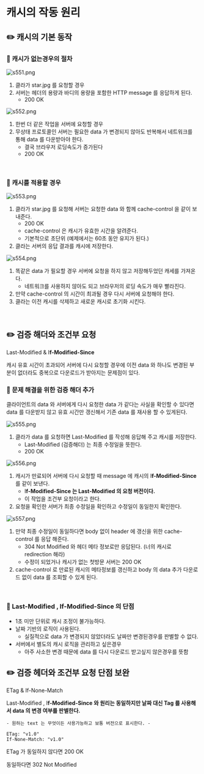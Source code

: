# 캐시의 작동 원리

## ✏️ 캐시의 기본 동작

### 📍 캐시가 없는경우의 절차

![s551.png](%E1%84%8F%E1%85%A2%E1%84%89%E1%85%B5%E1%84%8B%E1%85%B4%20%E1%84%8C%E1%85%A1%E1%86%A8%E1%84%83%E1%85%A9%E1%86%BC%20%E1%84%8B%E1%85%AF%E1%86%AB%E1%84%85%E1%85%B5%2093e35a3642f840b8bcd03fd73ce2659e/s551.png)

1. 클라가 star.jpg 를 요청할 경우
2. 서버는 헤더의 용량과 바디의 용량을 포함한 HTTP message 를 응답하게 된다.
    - 200 OK

![s552.png](%E1%84%8F%E1%85%A2%E1%84%89%E1%85%B5%E1%84%8B%E1%85%B4%20%E1%84%8C%E1%85%A1%E1%86%A8%E1%84%83%E1%85%A9%E1%86%BC%20%E1%84%8B%E1%85%AF%E1%86%AB%E1%84%85%E1%85%B5%2093e35a3642f840b8bcd03fd73ce2659e/s552.png)

1. 한번 더 같은 작업을 서버에 요청할 경우
2. 무상태 프로토콜인 서버는 필요한 data 가 변경되지 않아도 반복해서 네트워크를 통해 data 를 다운받아야 한다.
    - 결국 브라우저 로딩속도가 증가된다
    - 200 OK

<br>

### 📍 캐시를 적용할 경우

![s553.png](%E1%84%8F%E1%85%A2%E1%84%89%E1%85%B5%E1%84%8B%E1%85%B4%20%E1%84%8C%E1%85%A1%E1%86%A8%E1%84%83%E1%85%A9%E1%86%BC%20%E1%84%8B%E1%85%AF%E1%86%AB%E1%84%85%E1%85%B5%2093e35a3642f840b8bcd03fd73ce2659e/s553.png)

1. 클라가 star.jpg 를 요청해 서버는 요청한 data 와 함께 cache-control 을 같이 보내준다.
    - 200 OK
    - cache-control 은 캐시가 유효한 시간을 알려준다.
    - 기본적으로 초단위 (예제에서는 60초 동안 유지가 된다.)
2. 클라는 서버의 응답 결과를 캐시에 저장한다.

![s554.png](%E1%84%8F%E1%85%A2%E1%84%89%E1%85%B5%E1%84%8B%E1%85%B4%20%E1%84%8C%E1%85%A1%E1%86%A8%E1%84%83%E1%85%A9%E1%86%BC%20%E1%84%8B%E1%85%AF%E1%86%AB%E1%84%85%E1%85%B5%2093e35a3642f840b8bcd03fd73ce2659e/s554.png)

1. 똑같은 data 가 필요할 경우 서버에 요청을 하지 않고 저장해두었던 캐세를 가져온다.
    - 네트워크를 사용하지 않아도 되고 브라우저의 로딩 속도가 매우 빨라진다.
2. 만약 cache-control 의 시간이 최과될 경우 다시 서버에 요청해야 한다.
3. 클라는 이전 캐시를 삭제하고 새로운 캐시로 초기화 시킨다.

<br>

## ✏️ 검증 해더와 조건부 요청
Last-Modified &  I**f-Modified-Since**

캐시 유효 시간이 초과되어 서버에 다시 요청할 경우에
이전 data 와 하나도 변경된 부분이 없더라도 중복으로 다운로드가 받아지는 문제점이 있다.

### 📍 문제 해결을 위한 검증 해더 추가

클라이언트의 data 와 서버에게 다시 요청한 data 가 같다는 사실을 확인할 수 있다면 data 를 다운받지 않고 유효 시간만 갱신해서 기존 data 를 재사용 할 수 있게된다.

![s555.png](%E1%84%8F%E1%85%A2%E1%84%89%E1%85%B5%E1%84%8B%E1%85%B4%20%E1%84%8C%E1%85%A1%E1%86%A8%E1%84%83%E1%85%A9%E1%86%BC%20%E1%84%8B%E1%85%AF%E1%86%AB%E1%84%85%E1%85%B5%2093e35a3642f840b8bcd03fd73ce2659e/s555.png)

1. 클라가 data 를 요청하면 Last-Modified 를 작성해 응답해 주고 캐시를 저장한다.
    - Last-Modified (검증해더) 는 최종 수정일을 뜻한다.
    - 200 OK

![s556.png](%E1%84%8F%E1%85%A2%E1%84%89%E1%85%B5%E1%84%8B%E1%85%B4%20%E1%84%8C%E1%85%A1%E1%86%A8%E1%84%83%E1%85%A9%E1%86%BC%20%E1%84%8B%E1%85%AF%E1%86%AB%E1%84%85%E1%85%B5%2093e35a3642f840b8bcd03fd73ce2659e/s556.png)

1. 캐시가 만료되어 서버에 다시 요청할 때 message 에 캐시의 I**f-Modified-Since**
 를 같이 보낸다.
    - I**f-Modified-Since 는 Last-Modified 의 요청 버전이다.**
    - 이 작업을 조건부 요청이라고 한다.
2. 요청을 확인한 서버가 최종 수정일을 확인하고 수정일이 동일한지 확인한다.

![s557.png](%E1%84%8F%E1%85%A2%E1%84%89%E1%85%B5%E1%84%8B%E1%85%B4%20%E1%84%8C%E1%85%A1%E1%86%A8%E1%84%83%E1%85%A9%E1%86%BC%20%E1%84%8B%E1%85%AF%E1%86%AB%E1%84%85%E1%85%B5%2093e35a3642f840b8bcd03fd73ce2659e/s557.png)

1. 만약 최종 수정일이 동일하다면 body 없이 header 에 갱신을 위한 cache-control 를 응답 해준다.
    - 304 Not Modified 와 헤더 메타 정보로만 응답된다. (너의 캐시로 redirection 해라)
    - 수정이 되었거나 캐시가 없는 첫방문 서버는 200 OK
2. cache-control 로 만료된 캐시의 메타정보를 갱신하고 body 의 data 추가 다운로드 없이 data 를 조회할 수 있게 된다.

<br>

### 📍 Last-Modified , I**f-Modified-Since 의 단점**

- 1초 미만 단위로 캐시 조정이 불가능하다.
- 날짜 기반의 로직이 사용된다.
    - 실질적으로 data 가 변경되지 않았더라도 날짜만 변경된경우를 판별할 수 없다.
- 서버에서 별도의 캐시 로직을 관리하고 싶은경우
    - 아주 사소한 변경 때문에 data 를 다시 다운로드 받고싶지 않은경우를 뜻함

## ✏️ 검증 헤더와 조건부 요청 단점 보완
ETag & If-None-Match

Last-Modified , I**f-Modified-Since 와 원리는 동일하지만 날짜 대신 Tag 를 사용해서 data 의 변경 여부를 판별한다.**

```
- 원하는 text 는 무엇이든 사용가능하고 보통 버전으로 표시한다. -

ETag: "v1.0"
If-None-Match: "v1.0"
```

ETag 가 동일하지 않다면 200 OK

동일하다면 302 Not Modified